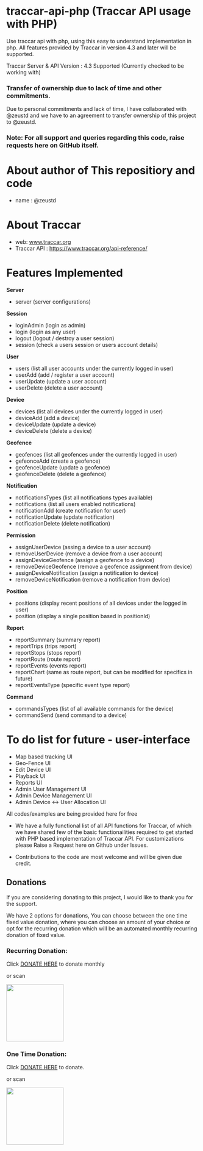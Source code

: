 # traccar-api-php (Traccar API usage with PHP)

Use traccar api with php, using this easy to understand implementation in php. All features provided by Traccar in version 4.3 and later will be supported.

Traccar Server & API Version : 4.3 Supported (Currently checked to be working with)

### Transfer of ownership due to lack of time and other commitments.
Due to personal commitments and lack of time, I have collaborated with @zeustd and we have to an agreement to transfer ownership of this project to @zeustd.

### Note: For all support and queries regarding this code, raise requests here on GitHub itself. 

# About author of This repositiory and code
- name : @zeustd


# About Traccar
- web: www.traccar.org
- Traccar API : https://www.traccar.org/api-reference/


# Features Implemented
**Server**
- server (server configurations)

**Session**
- loginAdmin (login as admin)
- login (login as any user)
- logout (logout / destroy a user session)
- session (check a users session or users account details)

**User**
- users (list all user accounts under the currently logged in user)
- userAdd (add / register a user account)
- userUpdate (update a user account)
- userDelete (delete a user account)

**Device**
- devices (list all devices under the currently logged in user)
- deviceAdd (add a device)
- deviceUpdate (update a device)
- deviceDelete (delete a device)

**Geofence**
- geofences (list all geofences under the currently logged in user)
- gefeonceAdd (create a geofence)
- geofenceUpdate (update a geofence)
- geofenceDelete (delete a geofence)

**Notification**
- notificationsTypes (list all notifications types available)
- notifications (list all users enabled notifications)
- notificationAdd (create  notification for user)
- notificationUpdate (update notification)
- notificationDelete (delete notification)

**Permission**
- assignUserDevice (assing a device to a user account)
- removeUserDevice (remove a device from a user account)
- assignDeviceGeofence (assign a geofence to a device)
- removeDeviceGeofence (remove a geofence assignment from device)
- assignDeviceNotification (assign a notification to device)
- removeDeviceNotification (remove a notification from device)

**Position**
- positions (display recent positions of all devices under the logged in user)
- position (display a single position based in positionId)

**Report**
- reportSummary (summary report)
- reportTrips (trips report)
- reportStops (stops report)
- reportRoute (route report)
- reportEvents (events report)
- reportChart (same as route report, but can be modified for specifics in future)
- reportEventsType (specific event type report)

**Command**
- commandsTypes (list of all available commands for the device)
- commandSend (send command to a device)

#  To do list for future - user-interface
- Map based tracking UI
- Geo-Fence UI
- Edit Device UI
- Playback UI
- Reports UI
- Admin User Management UI
- Admin Device Management UI
- Admin Device <-> User Allocation UI


All codes/examples are being provided here for free

* We have a fully functional list of all API functions for Traccar, of which we have shared few of the basic functionailities required to get started with PHP based implementation of Traccar API. For customizations please Raise a Request here on Github under Issues.

* Contributions to the code are most welcome and will be given due credit.

## Donations
If you are considering donating to this project, I would like to thank you for the support.

We have 2 options for donations, You can choose between the one time fixed value donation, where you can choose an amount of your choice or opt for the recurring donation which will be an automated monthly recurring donation of fixed value.

### Recurring Donation: 
Click [DONATE HERE](https://buy.stripe.com/4gw9BK5Z60HQ2WceUX) to donate monthly

or scan

<img src="https://user-images.githubusercontent.com/75146431/207718798-6178acb5-a4ae-4a5e-b537-1790d37fc778.png" width="150">


### One Time Donation:
Click [DONATE HERE](https://donate.stripe.com/3cs29i4V28ai2Wc6oq) to donate. 

or scan

<img src="https://user-images.githubusercontent.com/75146431/207718423-affaf484-0d93-4914-b7af-2624a88ecc56.png" width="150">
